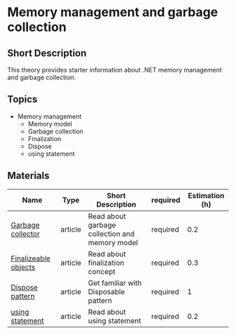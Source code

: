 # Memory management and garbage collection

## Short Description

This theory provides starter information about .NET memory management and garbage collection.

## Topics

* Memory management
  * Memory model
  * Garbage collection
  * Finalization
  * Dispose
  * using statement

## Materials

| Name                                                               | Type    | Short Description                              | required | Estimation (h) |
| ------------------------------------------------------------------ | ------- | ---------------------------------------------- | -------- | -------------- |
| [Garbage collector](https://metanit.com/sharp/tutorial/8.1.php)    | article | Read about garbage collection and memory model | required | 0.2            |
| [Finalizeable objects](https://metanit.com/sharp/tutorial/8.2.php) | article | Read about finalization concept                | required | 0.3            |
| [Dispose pattern](https://habr.com/ru/post/129283/)                | article | Get familiar with Disposable pattern           | required | 1              |
| [using statement](https://metanit.com/sharp/tutorial/8.5.php)      | article | Read about using statement                     | required | 0.2            |
